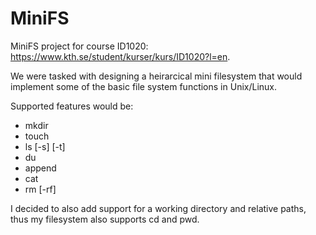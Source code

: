MiniFS
======

MiniFS project for course ID1020: https://www.kth.se/student/kurser/kurs/ID1020?l=en.

We were tasked with designing a heirarcical mini filesystem that would implement some of the basic file system functions in Unix/Linux.

Supported features would be:
* mkdir
* touch
* ls [-s] [-t]
* du
* append
* cat
* rm [-rf]

I decided to also add support for a working directory and relative paths, thus my filesystem also supports cd and pwd.
